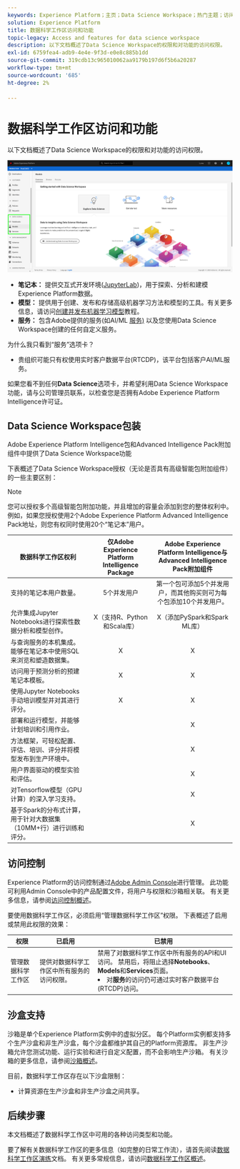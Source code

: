 ```yaml
---
keywords: Experience Platform；主页；Data Science Workspace；热门主题；访问控制；沙盒；智能包；dsw功能；dsw访问；Adobe Experience Platform Intelligence；智能；aep智能包
solution: Experience Platform
title: 数据科学工作区访问和功能
topic-legacy: Access and features for data science workspace
description: 以下文档概述了Data Science Workspace的权限和对功能的访问权限。
exl-id: 6759fea4-adb9-4e4e-9f3d-e0e8c885b1dd
source-git-commit: 319cdb13c965010062aa9179b197d6f5b6a20287
workflow-type: tm+mt
source-wordcount: '685'
ht-degree: 2%

---
```


# 数据科学工作区访问和功能

以下文档概述了Data Science Workspace的权限和对功能的访问权限。

![DSW选项卡](./images/access/platform-tabs.png)

- **笔记本：** 提供交互式开发环境([JupyterLab](./jupyterlab/overview.md))，用于探索、分析和建模Experience Platform数据。
- **模型：** 提供用于创建、发布和存储高级机器学习方法和模型的工具。有关更多信息，请访问[创建并发布机器学习模型](./models-recipes/create-publish-model.md)教程。
- **服务：** 包含Adobe提供的服务(如AI/ML [服务)](../intelligent-services/home.md) 以及您使用Data Science Workspace创建的任何自定义服务。

为什么我只看到“服务”选项卡？

- 贵组织可能只有权使用实时客户数据平台(RTCDP)，该平台包括客户AI/ML服务。

如果您看不到任何&#x200B;**Data Science**&#x200B;选项卡，并希望利用Data Science Workspace功能，请与公司管理员联系，以检查您是否拥有Adobe Experience Platform Intelligence许可证。

## Data Science Workspace包装

Adobe Experience Platform Intelligence包和Advanced Intelligence Pack附加组件中提供了Data Science Workspace功能

下表概述了Data Science Workspace授权（无论是否具有高级智能包附加组件）的一些主要区别：

>[!NOTE]
>
>您可以授权多个高级智能包附加功能，并且增加的容量会添加到您的整体权利中。 例如，如果您授权使用2个Adobe Experience Platform Advanced Intelligence Pack地址，则您有权同时使用20个“笔记本”用户。

| 数据科学工作区权利 | 仅Adobe Experience Platform Intelligence Package | Adobe Experience Platform Intelligence与Advanced Intelligence Pack附加组件 |
| --- | :---: | :---: |
| 支持的笔记本用户数量。 | 5个并发用户 | 第一个包可添加5个并发用户，而其他购买则可为每个包添加10个并发用户。 |
| 允许集成Jupyter Notebooks进行探索性数据分析和模型创作。 | X（支持R、Python和Scala库） | X（添加PySpark和Spark ML库） |
| 与查询服务的本机集成。 能够在笔记本中使用SQL来浏览和塑造数据集。 | X | X |
| 访问用于预测分析的预建笔记本模板。 | X | X |
| 使用Jupyter Notebooks手动培训模型并对其进行评分。 | X | X |
| 部署和运行模型，并能够计划培训和引用作业。 |  | X |
| 方法框架，可轻松配置、评估、培训、评分并将模型发布到生产环境中。 |  | X |
| 用户界面驱动的模型实验和评估。 |  | X |
| 对Tensorflow模型（GPU计算）的深入学习支持。 |  | X |
| 基于Spark的分布式计算，用于针对大数据集（10MM+行）进行训练和评分。 |  | X |

## 访问控制

Experience Platform的访问控制通过[Adobe Admin Console](https://adminconsole.adobe.com)进行管理。 此功能可利用Admin Console中的产品配置文件，将用户与权限和沙箱相关联。 有关更多信息，请参阅[访问控制概述](../access-control/home.md)。

要使用数据科学工作区，必须启用“管理数据科学工作区”权限。 下表概述了启用或禁用此权限的效果：

| 权限 | 已启用 | 已禁用 |
|---|---|---|
| 管理数据科学工作区 | 提供对数据科学工作区中所有服务的访问权限。 | 禁用了对数据科学工作区中所有服务的API和UI访问。 禁用后，将阻止选择&#x200B;**Notebooks**、**Models**&#x200B;和&#x200B;**Services**&#x200B;页面。 <li>对&#x200B;**服务**&#x200B;的访问仍可通过实时客户数据平台(RTCDP)访问。</li> |

## 沙盒支持

沙箱是单个Experience Platform实例中的虚拟分区。 每个Platform实例都支持多个生产沙盒和非生产沙盒，每个沙盒都维护其自己的Platform资源库。 非生产沙箱允许您测试功能、运行实验和进行自定义配置，而不会影响生产沙箱。 有关沙箱的更多信息，请参阅[沙箱概述](../sandboxes/home.md)。

目前，数据科学工作区存在以下沙盒限制：

- 计算资源在生产沙盒和非生产沙盒之间共享。

## 后续步骤

本文档概述了数据科学工作区中可用的各种访问类型和功能。

要了解有关数据科学工作区的更多信息（如完整的日常工作流），请首先阅读[数据科学工作区演练](./walkthrough.md)文档。 有关更多常规信息，请访问[数据科学工作区概述](./home.md)。
